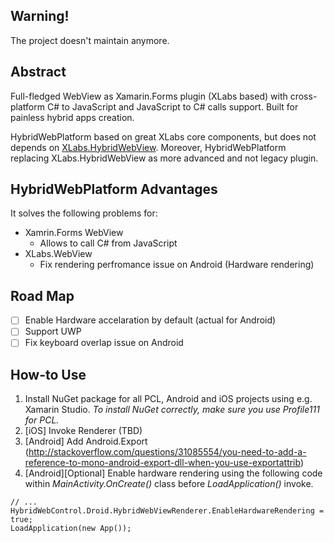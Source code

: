 ## Warning!

The project doesn't maintain anymore.

## Abstract
Full-fledged WebView as Xamarin.Forms plugin (XLabs based) with cross-platform C# to JavaScript and JavaScript to C# calls support. Built for painless hybrid apps creation.

HybridWebPlatform based on great XLabs core components, but does not depends on [XLabs.HybridWebView](https://github.com/XLabs/Xamarin-Forms-Labs/wiki/HybridWebView). Moreover, HybridWebPlatform replacing XLabs.HybridWebView as more advanced and not legacy plugin.

## HybridWebPlatform Advantages
It solves the following problems for:

- Xamrin.Forms WebView
  - Allows to call C# from JavaScript
- XLabs.WebView
  - Fix rendering perfromance issue on Android (Hardware rendering)

## Road Map
- [ ] Enable Hardware accelaration by default (actual for Android)
- [ ] Support UWP
- [ ] Fix keyboard overlap issue on Android

## How-to Use
1. Install NuGet package for all PCL, Android and iOS projects using e.g. Xamarin Studio. *To install NuGet correctly, make sure you use Profile111 for PCL.*
1. [iOS] Invoke Renderer (TBD)
1. [Android] Add Android.Export (http://stackoverflow.com/questions/31085554/you-need-to-add-a-reference-to-mono-android-export-dll-when-you-use-exportattrib)
1. [Android][Optional] Enable hardware rendering using the following code within _MainActivity.OnCreate()_ class before _LoadApplication()_ invoke.
```
// ...
HybridWebControl.Droid.HybridWebViewRenderer.EnableHardwareRendering = true;
LoadApplication(new App());
```
